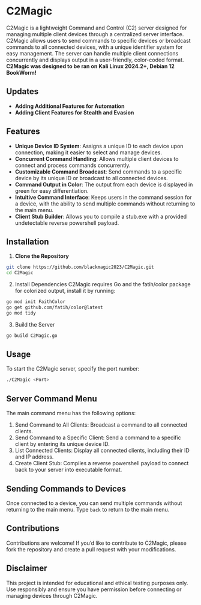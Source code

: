 # C2Magic

C2Magic is a lightweight Command and Control (C2) server designed for managing multiple client devices through a centralized server interface. C2Magic allows users to send commands to specific devices or broadcast commands to all connected devices, with a unique identifier system for easy management. The server can handle multiple client connections concurrently and displays output in a user-friendly, color-coded format. **C2Magic was designed to be ran on Kali Linux 2024.2+, Debian 12 BookWorm!**

## Updates

- **Adding Additional Features for Automation**
- **Adding Client Features for Stealth and Evasion**

## Features

- **Unique Device ID System**: Assigns a unique ID to each device upon connection, making it easier to select and manage devices.
- **Concurrent Command Handling**: Allows multiple client devices to connect and process commands concurrently.
- **Customizable Command Broadcast**: Send commands to a specific device by its unique ID or broadcast to all connected devices.
- **Command Output in Color**: The output from each device is displayed in green for easy differentiation.
- **Intuitive Command Interface**: Keeps users in the command session for a device, with the ability to send multiple commands without returning to the main menu.
- **Client Stub Builder**: Allows you to compile a stub.exe with a provided undetectable reverse powershell payload.

## Installation

1. **Clone the Repository**
```bash
git clone https://github.com/blackmagic2023/C2Magic.git
cd C2Magic
```
2. Install Dependencies C2Magic requires Go and the fatih/color package for colorized output, install it by running:
```bash
go mod init FaithColor
go get github.com/fatih/color@latest
go mod tidy
```
3. Build the Server
```bash
go build C2Magic.go
```

## Usage

To start the C2Magic server, specify the port number:
```bash
./C2Magic <Port>
```

## Server Command Menu

The main command menu has the following options:

1. Send Command to All Clients: Broadcast a command to all connected clients.
2. Send Command to a Specific Client: Send a command to a specific client by entering its unique device ID.
3. List Connected Clients: Display all connected clients, including their ID and IP address.
4. Create Client Stub: Compiles a reverse powershell payload to connect back to your server into executable format.

## Sending Commands to Devices

Once connected to a device, you can send multiple commands without returning to the main menu. Type `back` to return to the main menu.

## Contributions

Contributions are welcome! If you’d like to contribute to C2Magic, please fork the repository and create a pull request with your modifications.

## Disclaimer

This project is intended for educational and ethical testing purposes only. Use responsibly and ensure you have permission before connecting or managing devices through C2Magic.
